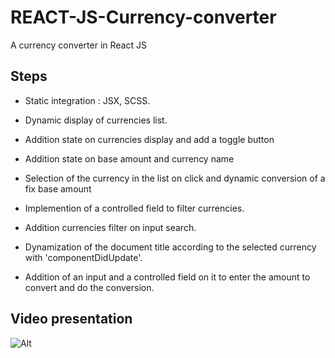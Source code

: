 # REACT-JS-Currency-converter

A currency converter in React JS

## Steps

- Static integration : JSX, SCSS.

- Dynamic display of currencies list.

- Addition state on currencies display and add a toggle button

- Addition state on base amount and currency name

- Selection of the currency in the list on click and dynamic conversion of a fix base amount

- Implemention of a controlled field to filter currencies.

- Addition currencies filter on input search.

- Dynamization of the document title according to the selected currency with 'componentDidUpdate'.

- Addition of an input and a controlled field on it to enter the amount to convert and do the conversion.

## Video presentation

![Alt](converter-video.gif "Video presentation")
